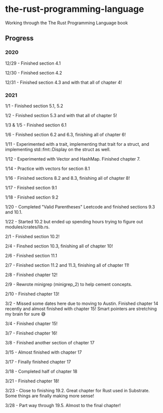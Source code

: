 # the-rust-programming-language

Working through the The Rust Programming Language book

## Progress

### 2020

<p>12/29 - Finished section 4.1</p>
<p>12/30 - Finished section 4.2</p>
<p>12/31 - Finished section 4.3 and with that all of chapter 4!</p>

### 2021

<p>1/1 - Finished section 5.1, 5.2</p>
<p>1/2 - Finished section 5.3 and with that all of chapter 5!</p>
<p>1/3 & 1/5 - Finished section 6.1</p>
<p>1/6 - Finished section 6.2 and 6.3, finishing all of chapter 6!</p>
<p>1/11 - Experimented with a trait, implementing that trait for a struct, and implementing std::fmt::Display on the struct as well.</p>
<p>1/12 - Experimented with Vector and HashMap. Finished chapter 7.</p>
<p>1/14 - Practice with vectors for section 8.1</p>
<p>1/16 - Finished sections 8.2 and 8.3, finishing all of chapter 8!</p>
<p>1/17 - Finished section 9.1</p>
<p>1/18 - Finished section 9.2</p>
<p>1/20 - Completed "Valid Parentheses" Leetcode and finished sections 9.3 and 10.1.</p>
<p>1/22 - Started 10.2 but ended up spending hours trying to figure out modules/crates/lib.rs.</p>
<p>2/1 - Finished section 10.2!</p>
<p>2/4 - Finshed section 10.3, finishing all of chapter 10!</p>
<p>2/6 - Finished section 11.1</p>
<p>2/7 - Finished section 11.2 and 11.3, finishing all of chapter 11!</p>
<p>2/8 - Finished chapter 12!</p>
<p>2/9 - Rewrote minigrep (minigrep_2) to help cement concepts.</p>
<p>2/10 - Finished chapter 13!</p>
<p>3/2 - Missed some dates here due to moving to Austin. Finished chapter 14 recently and almost finished with chapter 15! Smart pointers are stretching my brain for sure 😅</p>
<p>3/4 - Finished chapter 15!</p>
<p>3/7 - Finished chapter 16!</p>
<p>3/8 - Finished another section of chapter 17</p>
<p>3/15 - Almost finished with chapter 17</p>
<p>3/17 - Finally finished chapter 17</p>
<p>3/18 - Completed half of chapter 18</p>
<p>3/21 - Finished chapter 18!</p>
<p>3/23 - Close to finishing 19.2. Great chapter for Rust used in Substrate. Some things are finally making more sense!</p>
<p>3/28 - Part way through 19.5. Almost to the final chapter!</p>
